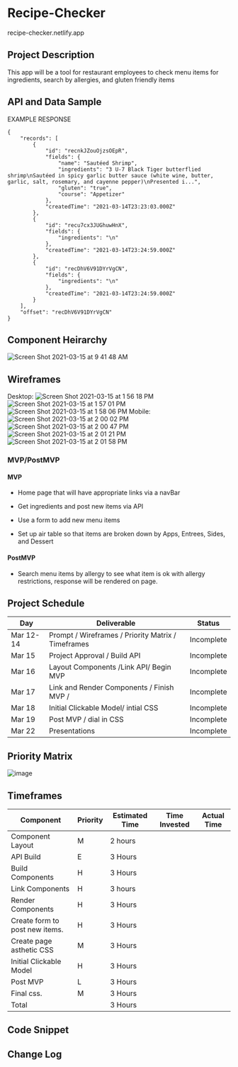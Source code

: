 # Recipe-Checker
recipe-checker.netlify.app
## Project Description
This app will be a tool for restaurant employees to check menu items for ingredients, search by allergies, and gluten friendly items

## API and Data Sample

EXAMPLE RESPONSE
```
{
    "records": [
        {
            "id": "recnkJZouOjzsOEpR",
            "fields": {
                "name": "Sautéed Shrimp",
                "ingredients": "3 U-7 Black Tiger butterflied shrimp\nSautéed in spicy garlic butter sauce (white wine, butter, garlic, salt, rosemary, and cayenne pepper)\nPresented i...",
                "gluten": "true",
                "course": "Appetizer"
            },
            "createdTime": "2021-03-14T23:23:03.000Z"
        },
        {
            "id": "recu7cx3JUGhuwHnX",
            "fields": {
                "ingredients": "\n"
            },
            "createdTime": "2021-03-14T23:24:59.000Z"
        },
        {
            "id": "recDhV6V91DYrVgCN",
            "fields": {
                "ingredients": "\n"
            },
            "createdTime": "2021-03-14T23:24:59.000Z"
        }
    ],
    "offset": "recDhV6V91DYrVgCN"
}
```
## Component Heirarchy
![Screen Shot 2021-03-15 at 9 41 48 AM](https://user-images.githubusercontent.com/78566150/111189519-652b4580-8573-11eb-8938-d86a9886366a.png)

## Wireframes
Desktop:
![Screen Shot 2021-03-15 at 1 56 18 PM](https://user-images.githubusercontent.com/78566150/111220326-468a7600-8596-11eb-83d2-a92335230771.png)
![Screen Shot 2021-03-15 at 1 57 01 PM](https://user-images.githubusercontent.com/78566150/111220460-733e8d80-8596-11eb-9519-29d23ed2fdc2.png)
![Screen Shot 2021-03-15 at 1 58 06 PM](https://user-images.githubusercontent.com/78566150/111220602-9f5a0e80-8596-11eb-8993-ccd038982a7f.png)
Mobile:
![Screen Shot 2021-03-15 at 2 00 02 PM](https://user-images.githubusercontent.com/78566150/111220751-cd3f5300-8596-11eb-992d-c214d1067a42.png)
![Screen Shot 2021-03-15 at 2 00 47 PM](https://user-images.githubusercontent.com/78566150/111220817-e6e09a80-8596-11eb-86c2-51e72003e4af.png)
![Screen Shot 2021-03-15 at 2 01 21 PM](https://user-images.githubusercontent.com/78566150/111220873-fb249780-8596-11eb-8e4e-f8e1acaa3752.png)
![Screen Shot 2021-03-15 at 2 01 58 PM](https://user-images.githubusercontent.com/78566150/111220933-12fc1b80-8597-11eb-969e-95ba6b8121ae.png)

### MVP/PostMVP

#### MVP 
- Home page that will have appropriate links via a navBar

- Get ingredients and post new items via API

- Use a form to add new menu items
- Set up air table so that items are broken down by Apps, Entrees, Sides, and Dessert

#### PostMVP 


-  Search menu items by allergy to see what item is ok with allergy restrictions, response will be rendered on page.


## Project Schedule

|  Day | Deliverable | Status
|---|---| ---|
|Mar 12-14| Prompt / Wireframes / Priority Matrix / Timeframes | Incomplete
|Mar 15| Project Approval / Build API | Incomplete 
|Mar 16| Layout Components /Link API/ Begin MVP | Incomplete
|Mar 17| Link and Render Components /  Finish MVP / | Incomplete
|Mar 18| Initial Clickable Model/ intial CSS  | Incomplete
|Mar 19| Post MVP / dial in CSS | Incomplete
|Mar 22| Presentations | Incomplete

## Priority Matrix

![image](https://user-images.githubusercontent.com/78566150/111091539-78e19800-84f0-11eb-8f17-93fb93a2ada2.png)



## Timeframes
| Component                              | Priority | Estimated Time | Time Invested | Actual Time |
|-------------------------------         |----------|----------------|---------------|-------------|
| Component Layout                       | M        | 2 hours        |               |             |
| API Build                              | E        | 3 Hours        |               |             |
| Build Components                       | H        | 3 Hours        |               |             |
| Link Components                        | H        | 3 hours        |               |             |
| Render Components                      | H        | 3 Hours        |               |             |
| Create form to post new items.         | H        | 3 Hours        |               |             |
| Create page asthetic CSS               | M        | 3 Hours        |               |             |
| Initial Clickable Model                | H        | 3 Hours        |               |             |
| Post MVP                               | L        | 3 Hours        |               |             |
| Final css.                             | M        | 3 Hours        |               |             |
| Total                                  |          | 3 Hours        |               |             |
## Code Snippet


    
    
## Change Log
   
